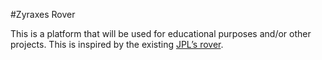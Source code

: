 #Zyraxes Rover 

This is a platform that will be used for educational purposes and/or other projects.
This is inspired by the existing [JPL’s rover](https://github.com/nasa-jpl/open-source-rover).